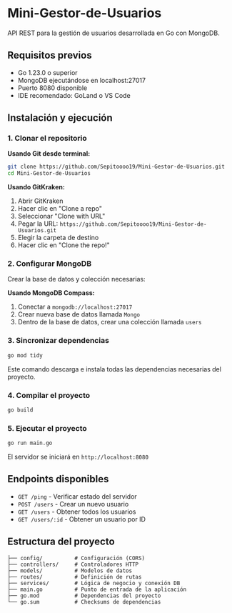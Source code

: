 # Mini-Gestor-de-Usuarios

API REST para la gestión de usuarios desarrollada en Go con MongoDB.

## Requisitos previos

- Go 1.23.0 o superior
- MongoDB ejecutándose en localhost:27017
- Puerto 8080 disponible
- IDE recomendado: GoLand o VS Code

## Instalación y ejecución

### 1. Clonar el repositorio

**Usando Git desde terminal:**
```bash
git clone https://github.com/Sepitoooo19/Mini-Gestor-de-Usuarios.git
cd Mini-Gestor-de-Usuarios
```

**Usando GitKraken:**
1. Abrir GitKraken
2. Hacer clic en "Clone a repo"
3. Seleccionar "Clone with URL"
4. Pegar la URL: `https://github.com/Sepitoooo19/Mini-Gestor-de-Usuarios.git`
5. Elegir la carpeta de destino
6. Hacer clic en "Clone the repo!"

### 2. Configurar MongoDB

Crear la base de datos y colección necesarias:

**Usando MongoDB Compass:**
1. Conectar a `mongodb://localhost:27017`
2. Crear nueva base de datos llamada `Mongo`
3. Dentro de la base de datos, crear una colección llamada `users`



### 3. Sincronizar dependencias
```bash
go mod tidy
```
Este comando descarga e instala todas las dependencias necesarias del proyecto.

### 4. Compilar el proyecto
```bash
go build
```

### 5. Ejecutar el proyecto
```bash
go run main.go
```

El servidor se iniciará en `http://localhost:8080`

## Endpoints disponibles

- `GET /ping` - Verificar estado del servidor
- `POST /users` - Crear un nuevo usuario
- `GET /users` - Obtener todos los usuarios
- `GET /users/:id` - Obtener un usuario por ID

## Estructura del proyecto

```
├── config/          # Configuración (CORS)
├── controllers/     # Controladores HTTP
├── models/          # Modelos de datos
├── routes/          # Definición de rutas
├── services/        # Lógica de negocio y conexión DB
├── main.go          # Punto de entrada de la aplicación
├── go.mod           # Dependencias del proyecto
└── go.sum           # Checksums de dependencias
```